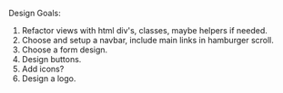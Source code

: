 Design Goals:

   1. Refactor views with html div's, classes, maybe helpers if needed.
   2. Choose and setup a navbar, include main links in hamburger scroll.
   3. Choose a form design.
   4. Design buttons.
   5. Add icons? 
   6. Design a logo.